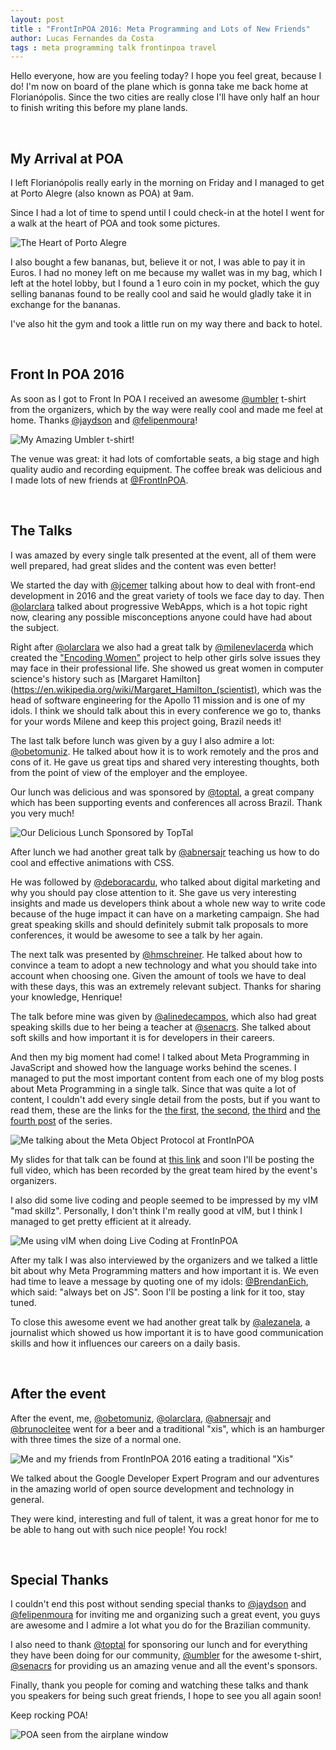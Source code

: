 ```yaml
---
layout: post
title : "FrontInPOA 2016: Meta Programming and Lots of New Friends"
author: Lucas Fernandes da Costa
tags : meta programming talk frontinpoa travel
---
```


Hello everyone, how are you feeling today? I hope you feel great, because I do! I'm now on board of the plane which is gonna take me back home at Florianópolis. Since the two cities are really close I'll have only half an hour to finish writing this before my plane lands.

<br>

## My Arrival at POA

I left Florianópolis really early in the morning on Friday and I managed to get at Porto Alegre (also known as POA) at 9am.

Since I had a lot of time to spend until I could check-in at the hotel I went for a walk at the heart of POA and took some pictures.

![The Heart of Porto Alegre](/assets/FrontInPoa2016/IMG_4412.JPG)

I also bought a few bananas, but, believe it or not, I was able to pay it in Euros. I had no money left on me because my wallet was in my bag, which I left at the hotel lobby, but I found a 1 euro coin in my pocket, which the guy selling bananas found to be really cool and said he would gladly take it in exchange for the bananas.

I've also hit the gym and took a little run on my way there and back to hotel.


<br>

## Front In POA 2016

As soon as I got to Front In POA I received an awesome [@umbler](https://twitter.com/umbler) t-shirt from the organizers, which by the way were really cool and made me feel at home. Thanks [@jaydson](https://twitter.com/jaydson) and [@felipenmoura](https://twitter.com/felipenmoura)!

![My Amazing Umbler t-shirt!](/assets/FrontInPoa2016/IMG_4512.JPG)

The venue was great: it had lots of comfortable seats, a big stage and high quality audio and recording equipment.
The coffee break was delicious and I made lots of new friends at [@FrontInPOA](https://twitter.com/frontinpoa).


<br>

## The Talks

I was amazed by every single talk presented at the event, all of them were well prepared, had great slides and the content was even better!

We started the day with [@jcemer](https://twitter.com/jcemer) talking about how to deal with front-end development in 2016 and the great variety of tools we face day to day. Then [@olarclara](https://twitter.com/olarclara) talked about progressive WebApps, which is a hot topic right now, clearing any possible misconceptions anyone could have had about the subject.

Right after [@olarclara](https://twitter.com/olarclara) we also had a great talk by [@milenevlacerda](https://twitter.com/milenevlacerda) which created the ["Encoding Women"](https://t.co/3YE7jNs3RE) project to help other girls solve issues they may face in their professional life. She showed us great women in computer science's history such as [Margaret Hamilton](https://en.wikipedia.org/wiki/Margaret_Hamilton_(scientist), which was the head of software engineering for the Apollo 11 mission and is one of my idols. I think we should talk about this in every conference we go to, thanks for your words Milene and keep this project going, Brazil needs it!

The last talk before lunch was given by a guy I also admire a lot: [@obetomuniz](https://twitter.com/obetomuniz). He talked about how it is to work remotely and the pros and cons of it. He gave us great tips and shared very interesting thoughts, both from the point of view of the employer and the employee.

Our lunch was delicious and was sponsored by [@toptal](https://twitter.com/toptal), a great company which has been supporting events and conferences all across Brazil. Thank you very much!


![Our Delicious Lunch Sponsored by TopTal](/assets/FrontInPoa2016/IMG_4468.JPG)


After lunch we had another great talk by [@abnersajr](https://twitter.com/abnersajr) teaching us how to do cool and effective animations with CSS.

He was followed by [@deboracardu](https://twitter.com/deboracardu), who talked about digital marketing and why you should pay close attention to it. She gave us very interesting insights and made us developers think about a whole new way to write code because of the huge impact it can have on a marketing campaign. She had great speaking skills and should definitely submit talk proposals to more conferences, it would be awesome to see a talk by her again.

The next talk was presented by [@hmschreiner](https://twitter.com/hmschreiner). He talked about how to convince a team to adopt a new technology and what you should take into account when choosing one. Given the amount of tools we have to deal with these days, this was an extremely relevant subject. Thanks for sharing your knowledge, Henrique!

The talk before mine was given by [@alinedecampos](https://twitter.com/alinedecampos), which also had great speaking skills due to her being a teacher at [@senacrs](https://twitter.com/senacrs). She talked about soft skills and how important it is for developers in their careers.

And then my big moment had come! I talked about Meta Programming in JavaScript and showed how the language works behind the scenes. I managed to put the most important content from each one of my blog posts about Meta Programming in a single talk. Since that was quite a lot of content, I couldn't add every single detail from the posts, but if you want to read them, these are the links for the [the first](/2016/10/06/Meta-Programming-in-JavaScript-Part-One.html), [the second](/2016/10/22/Meta-Programming-in-JavaScript-Part-Two.html), [the third](/2016/11/15/Meta-Programming-in-JavaScript-Part-Three.html) and [the fourth post](/2016/12/01/Meta-Programming-in-JavaScript-Part-Four.html) of the series.

![Me talking about the Meta Object Protocol at FrontInPOA](/assets/FrontInPoa2016/IMG_4472.JPG)

My slides for that talk can be found at [this link](https://speakerdeck.com/lucasfcosta/nas-entranhas-do-javascript-meta-programacao#) and soon I'll be posting the full video, which has been recorded by the great team hired by the event's organizers.

I also did some live coding and people seemed to be impressed by my vIM "mad skillz". Personally, I don't think I'm really good at vIM, but I think I managed to get pretty efficient at it already.

![Me using vIM when doing Live Coding at FrontInPOA](/assets/FrontInPoa2016/IMG_4474.PNG)

After my talk I was also interviewed by the organizers and we talked a little bit about why Meta Programming matters and how important it is. We even had time to leave a message by quoting one of my idols: [@BrendanEich](https://twitter.com/BrendanEich), which said: "always bet on JS". Soon I'll be posting a link for it too, stay tuned.

To close this awesome event we had another great talk by [@alezanela](https://twitter.com/alezanela), a journalist which showed us how important it is to have good communication skills and how it influences our careers on a daily basis.


<br>

## After the event

After the event, me, [@obetomuniz](https://twitter.com/obetomuniz), [@olarclara](https://twitter.com/olarclara), [@abnersajr](https://twitter.com/abnersajr) and [@brunocleitee](https://twitter.com/brunocleitee) went for a beer and a traditional "xis", which is an hamburger with three times the size of a normal one.

![Me and my friends from FrontInPOA 2016 eating a traditional "Xis"](/assets/FrontInPoa2016/IMG_4482.JPG)

We talked about the Google Developer Expert Program and our adventures in the amazing world of open source development and technology in general.

They were kind, interesting and full of talent, it was a great honor for me to be able to hang out with such nice people! You rock!


<br>

## Special Thanks

I couldn't end this post without sending special thanks to [@jaydson](https://twitter.com/jaydson) and [@felipenmoura](https://twitter.com/felipenmoura) for inviting me and organizing such a great event, you guys are awesome and I admire a lot what you do for the Brazilian community.

I also need to thank [@toptal](https://twitter.com/toptal) for sponsoring our lunch and for everything they have been doing for our community, [@umbler](https://twitter.com/umbler) for the awesome t-shirt, [@senacrs](https://twitter.com/senacrs) for providing us an amazing venue and all the event's sponsors.

Finally, thank you people for coming and watching these talks and thank you speakers for being such great friends, I hope to see you all again soon!

Keep rocking POA!

![POA seen from the airplane window](/assets/FrontInPoa2016/IMG_4489.JPG)
